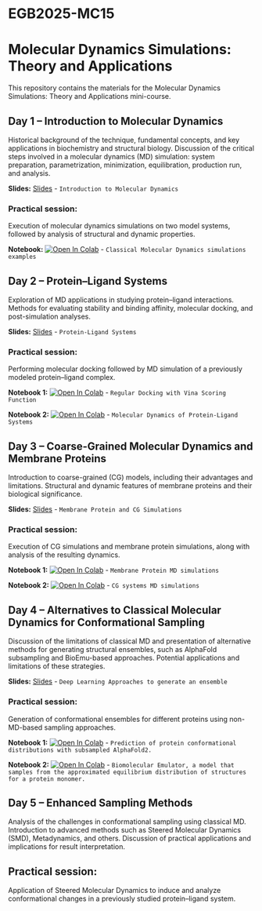 # EGB2025-MC15

# Molecular Dynamics Simulations: Theory and Applications

This repository contains the materials for the Molecular Dynamics Simulations: Theory and Applications mini-course.

## Day 1 – Introduction to Molecular Dynamics
Historical background of the technique, fundamental concepts, and key applications in biochemistry and structural biology. Discussion of the critical steps involved in a molecular dynamics (MD) simulation: system preparation, parametrization, minimization, equilibration, production run, and analysis.

**Slides:** [Slides](https://github.com/cpedebos/EGB-MC15/raw/main/EGB_MC15_Aula_1_Introduction_to_MD.pdf)  - `Introduction to Molecular Dynamics`

### Practical session: 
Execution of molecular dynamics simulations on two model systems, followed by analysis of structural and dynamic properties.

**Notebook:** [![Open In Colab](https://colab.research.google.com/assets/colab-badge.svg)](https://colab.research.google.com/github/cpedebos/EGB-MC15/blob/main/CHARMM_GUI_EGB2025.ipynb)  - `Classical Molecular Dynamics simulations examples`

## Day 2 – Protein–Ligand Systems
Exploration of MD applications in studying protein–ligand interactions. Methods for evaluating stability and binding affinity, molecular docking, and post-simulation analyses.

**Slides:** [Slides](https://github.com/cpedebos/EGB-MC15/raw/main/EGB_MC15_Aula2.pdf)  - `Protein-Ligand Systems`

### Practical session: 
Performing molecular docking followed by MD simulation of a previously modeled protein–ligand complex.

**Notebook 1:** [![Open In Colab](https://colab.research.google.com/assets/colab-badge.svg)](https://colab.research.google.com/github/pablo-arantes/EGB2025-MC14/blob/main/Regular_Docking_EGB.ipynb)  - `Regular Docking with Vina Scoring Function`

**Notebook 2:** [![Open In Colab](https://colab.research.google.com/assets/colab-badge.svg)](https://colab.research.google.com/github/cpedebos/EGB-MC15/blob/main/Protein_ligand_EGB.ipynb)  - `Molecular Dynamics of Protein-Ligand Systems`

## Day 3 – Coarse-Grained Molecular Dynamics and Membrane Proteins
Introduction to coarse-grained (CG) models, including their advantages and limitations. Structural and dynamic features of membrane proteins and their biological significance.

**Slides:** [Slides](https://github.com/cpedebos/EGB-MC15/blob/main/EGB%20MC15%20-%20Aula%203%20-%20CG%20and%20Membrane%20Proteins.pdf)  - `Membrane Protein and CG Simulations`

### Practical session: 
Execution of CG simulations and membrane protein simulations, along with analysis of the resulting dynamics.

**Notebook 1:** [![Open In Colab](https://colab.research.google.com/assets/colab-badge.svg)](https://github.com/cpedebos/EGB-MC15/blob/main/Protein_Membranes_EGB.ipynb)  - `Membrane Protein MD simulations`

**Notebook 2:** [![Open In Colab](https://colab.research.google.com/assets/colab-badge.svg)](https://github.com/cpedebos/EGB-MC15/blob/main/Martini%2Bcg2all.ipynb)  - `CG systems MD simulations`

## Day 4 – Alternatives to Classical Molecular Dynamics for Conformational Sampling
Discussion of the limitations of classical MD and presentation of alternative methods for generating structural ensembles, such as AlphaFold subsampling and BioEmu-based approaches. Potential applications and limitations of these strategies.

**Slides:** [Slides](https://github.com/cpedebos/EGB-MC15/raw/main/EGB_MC15_Aula4.pdf)  - `Deep Learning Approaches to generate an ensemble`

### Practical session: 
Generation of conformational ensembles for different proteins using non-MD-based sampling approaches.

**Notebook 1:** [![Open In Colab](https://colab.research.google.com/assets/colab-badge.svg)](https://github.com/cpedebos/EGB-MC15/blob/main/AF2_subsampling_EGB.ipynb)  - `Prediction of protein conformational distributions with subsampled AlphaFold2.`

**Notebook 2:** [![Open In Colab](https://colab.research.google.com/assets/colab-badge.svg)](https://github.com/pablo-arantes/EGB2025-MC14/blob/main/BioEmu_EGB.ipynb)  - `Biomolecular Emulator, a model that samples from the approximated equilibrium distribution of structures for a protein monomer.`

## Day 5 – Enhanced Sampling Methods
Analysis of the challenges in conformational sampling using classical MD. Introduction to advanced methods such as Steered Molecular Dynamics (SMD), Metadynamics, and others. Discussion of practical applications and implications for result interpretation.

## Practical session: 
Application of Steered Molecular Dynamics to induce and analyze conformational changes in a previously studied protein–ligand system.
